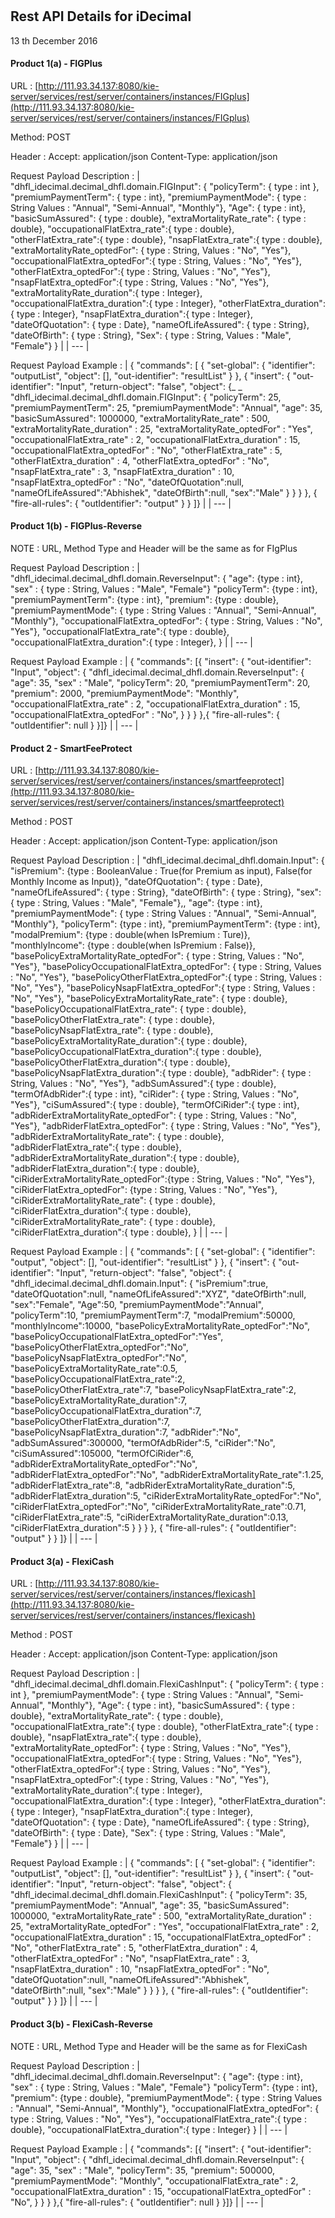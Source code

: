 
#
## Rest API Details for iDecimal

13 th  December 2016

#### Product 1(a) - FIGPlus

URL :
[http://111.93.34.137:8080/kie-server/services/rest/server/containers/instances/FIGplus](http://111.93.34.137:8080/kie-server/services/rest/server/containers/instances/FIGplus)

Method:
POST

Header :
Accept: application/json
Content-Type: application/json

Request Payload Description :
| &quot;dhfl\_idecimal.decimal\_dhfl.domain.FIGInput&quot;: {  &quot;policyTerm&quot;: { type : int },  &quot;premiumPaymentTerm&quot;: { type : int},  &quot;premiumPaymentMode&quot;: { type : String         Values : &quot;Annual&quot;, &quot;Semi-Annual&quot;, &quot;Monthly&quot;},  &quot;Age&quot;: { type : int},  &quot;basicSumAssured&quot;: { type : double},  &quot;extraMortalityRate\_rate&quot;: { type : double},  &quot;occupationalFlatExtra\_rate&quot;:{ type : double},  &quot;otherFlatExtra\_rate&quot;:{ type : double},  &quot;nsapFlatExtra\_rate&quot;:{ type : double},  &quot;extraMortalityRate\_optedFor&quot;: { type : String,          Values : &quot;No&quot;, &quot;Yes&quot;},  &quot;occupationalFlatExtra\_optedFor&quot;:{ type : String,          Values : &quot;No&quot;, &quot;Yes&quot;},  &quot;otherFlatExtra\_optedFor&quot;:{ type : String,          Values : &quot;No&quot;, &quot;Yes&quot;},  &quot;nsapFlatExtra\_optedFor&quot;:{ type : String,          Values : &quot;No&quot;, &quot;Yes&quot;}, &quot;extraMortalityRate\_duration&quot;:{ type : Integer}, &quot;occupationalFlatExtra\_duration&quot;:{ type : Integer}, &quot;otherFlatExtra\_duration&quot;:{ type : Integer}, &quot;nsapFlatExtra\_duration&quot;:{ type : Integer},  &quot;dateOfQuotation&quot;: { type : Date},  &quot;nameOfLifeAssured&quot;: { type : String},  &quot;dateOfBirth&quot;: { type : String},  &quot;Sex&quot;: { type : String,    Values : &quot;Male&quot;, &quot;Female&quot;} }  |
| --- |

Request Payload Example :
| { &quot;commands&quot;: [   {     &quot;set-global&quot;: {       &quot;identifier&quot;: &quot;outputList&quot;,       &quot;object&quot;: [],       &quot;out-identifier&quot;: &quot;resultList&quot;     }   },   {     &quot;insert&quot;: {       &quot;out-identifier&quot;: &quot;Input&quot;,       &quot;return-object&quot;: &quot;false&quot;,       &quot;object&quot;: {_ _         &quot;dhfl\_idecimal.decimal\_dhfl.domain.FIGInput&quot;: {            &quot;policyTerm&quot;: 25,            &quot;premiumPaymentTerm&quot;: 25,            &quot;premiumPaymentMode&quot;: &quot;Annual&quot;,            &quot;age&quot;: 35,            &quot;basicSumAssured&quot;: 1000000,             &quot;extraMortalityRate\_rate&quot; : 500,             &quot;extraMortalityRate\_duration&quot; : 25,             &quot;extraMortalityRate\_optedFor&quot; : &quot;Yes&quot;,             &quot;occupationalFlatExtra\_rate&quot; : 2,             &quot;occupationalFlatExtra\_duration&quot; : 15,             &quot;occupationalFlatExtra\_optedFor&quot; : &quot;No&quot;,             &quot;otherFlatExtra\_rate&quot; : 5,             &quot;otherFlatExtra\_duration&quot; : 4,             &quot;otherFlatExtra\_optedFor&quot; : &quot;No&quot;,             &quot;nsapFlatExtra\_rate&quot; : 3,             &quot;nsapFlatExtra\_duration&quot; : 10,             &quot;nsapFlatExtra\_optedFor&quot; : &quot;No&quot;,            &quot;dateOfQuotation&quot;:null,            &quot;nameOfLifeAssured&quot;:&quot;Abhishek&quot;,            &quot;dateOfBirth&quot;:null,            &quot;sex&quot;:&quot;Male&quot;         }       }     }   },   {     &quot;fire-all-rules&quot;: {       &quot;outIdentifier&quot;: &quot;output&quot;     }   } ]} |
| --- |

#### Product 1(b) - FIGPlus-Reverse

NOTE : URL, Method Type and Header will be the same as for FIgPlus

Request Payload Description :
| &quot;dhfl\_idecimal.decimal\_dhfl.domain.ReverseInput&quot;: {                   &quot;age&quot;: {type : int},                    &quot;sex&quot; : { type : String,          Values : &quot;Male&quot;, &quot;Female&quot;}                   &quot;policyTerm&quot;: {type : int},                   &quot;premiumPaymentTerm&quot;: {type : int},                   &quot;premium&quot;: {type : double},                   &quot;premiumPaymentMode&quot;:  { type : String           Values : &quot;Annual&quot;, &quot;Semi-Annual&quot;, &quot;Monthly&quot;},                   &quot;occupationalFlatExtra\_optedFor&quot;: { type : String,                    Values : &quot;No&quot;, &quot;Yes&quot;},                   &quot;occupationalFlatExtra\_rate&quot;:{ type : double},                   &quot;occupationalFlatExtra\_duration&quot;:{ type : Integer},               }  |
| --- |

Request Payload Example :
| {   &quot;commands&quot;: [{       &quot;insert&quot;: {           &quot;out-identifier&quot;: &quot;Input&quot;,           &quot;object&quot;: {                &quot;dhfl\_idecimal.decimal\_dhfl.domain.ReverseInput&quot;: {                    &quot;age&quot;: 35,                     &quot;sex&quot; : &quot;Male&quot;,                    &quot;policyTerm&quot;: 20,                    &quot;premiumPaymentTerm&quot;: 20,                    &quot;premium&quot;: 2000,                    &quot;premiumPaymentMode&quot;: &quot;Monthly&quot;,                               &quot;occupationalFlatExtra\_rate&quot; : 2,                    &quot;occupationalFlatExtra\_duration&quot; : 15,                   &quot;occupationalFlatExtra\_optedFor&quot; : &quot;No&quot;,               }           }       }   },{       &quot;fire-all-rules&quot;: {           &quot;outIdentifier&quot;: null       }   }]}  |
| --- |

#### Product 2 - SmartFeeProtect

URL :
[http://111.93.34.137:8080/kie-server/services/rest/server/containers/instances/smartfeeprotect](http://111.93.34.137:8080/kie-server/services/rest/server/containers/instances/smartfeeprotect)

Method :
POST

Header :
Accept: application/json
Content-Type: application/json

Request Payload Description :
| &quot;dhfl\_idecimal.decimal\_dhfl.domain.Input&quot;: {             &quot;isPremium&quot;: {type : BooleanValue : True(for Premium as input), False(for Monthly Income as Input)},              &quot;dateOfQuotation&quot;: { type : Date},              &quot;nameOfLifeAssured&quot;: { type : String},              &quot;dateOfBirth&quot;: { type : String},              &quot;sex&quot;:  { type : String,          Values : &quot;Male&quot;, &quot;Female&quot;},,              &quot;age&quot;: {type : int},              &quot;premiumPaymentMode&quot;: { type : String           Values : &quot;Annual&quot;, &quot;Semi-Annual&quot;, &quot;Monthly&quot;},              &quot;policyTerm&quot;: {type : int},              &quot;premiumPaymentTerm&quot;: {type : int},              &quot;modalPremium&quot;: {type : double(when IsPremium : Ture)},              &quot;monthlyIncome&quot;: {type : double(when IsPremium : False)},              &quot;basePolicyExtraMortalityRate\_optedFor&quot;: { type : String,               Values : &quot;No&quot;, &quot;Yes&quot;},              &quot;basePolicyOccupationalFlatExtra\_optedFor&quot;: { type : String,                     Values : &quot;No&quot;, &quot;Yes&quot;},              &quot;basePolicyOtherFlatExtra\_optedFor&quot;:{ type : String,         Values : &quot;No&quot;, &quot;Yes&quot;},              &quot;basePolicyNsapFlatExtra\_optedFor&quot;:{ type : String,       Values : &quot;No&quot;, &quot;Yes&quot;},                          &quot;basePolicyExtraMortalityRate\_rate&quot;: { type : double},              &quot;basePolicyOccupationalFlatExtra\_rate&quot;: { type : double},              &quot;basePolicyOtherFlatExtra\_rate&quot;: { type : double},              &quot;basePolicyNsapFlatExtra\_rate&quot;: { type : double},              &quot;basePolicyExtraMortalityRate\_duration&quot;:{ type : double},              &quot;basePolicyOccupationalFlatExtra\_duration&quot;:{ type : double},              &quot;basePolicyOtherFlatExtra\_duration&quot;:{ type : double},              &quot;basePolicyNsapFlatExtra\_duration&quot;:{ type : double},              &quot;adbRider&quot;: { type : String,              Values : &quot;No&quot;, &quot;Yes&quot;},              &quot;adbSumAssured&quot;:{ type : double},              &quot;termOfAdbRider&quot;:{ type : int},              &quot;ciRider&quot;: { type : String,           Values : &quot;No&quot;, &quot;Yes&quot;},              &quot;ciSumAssured&quot;:{ type : double},              &quot;termOfCiRider&quot;:{ type : int},              &quot;adbRiderExtraMortalityRate\_optedFor&quot;: { type : String,                  Values : &quot;No&quot;, &quot;Yes&quot;},              &quot;adbRiderFlatExtra\_optedFor&quot;: { type : String,              Values : &quot;No&quot;, &quot;Yes&quot;},              &quot;adbRiderExtraMortalityRate\_rate&quot;: { type : double},              &quot;adbRiderFlatExtra\_rate&quot;:{ type : double},              &quot;adbRiderExtraMortalityRate\_duration&quot;:{ type : double},              &quot;adbRiderFlatExtra\_duration&quot;:{ type : double},              &quot;ciRiderExtraMortalityRate\_optedFor&quot;:{type : String,                        Values : &quot;No&quot;, &quot;Yes&quot;},              &quot;ciRiderFlatExtra\_optedFor&quot;: {type : String,                           Values : &quot;No&quot;, &quot;Yes&quot;},              &quot;ciRiderExtraMortalityRate\_rate&quot;: { type : double},              &quot;ciRiderFlatExtra\_duration&quot;:{ type : double},              &quot;ciRiderExtraMortalityRate\_rate&quot;: { type : double},              &quot;ciRiderFlatExtra\_duration&quot;:{ type : double}, } |
| --- |

Request Payload Example :
| {  &quot;commands&quot;: [    {      &quot;set-global&quot;: {        &quot;identifier&quot;: &quot;output&quot;,        &quot;object&quot;: [],        &quot;out-identifier&quot;: &quot;resultList&quot;      }    },    {      &quot;insert&quot;: {        &quot;out-identifier&quot;: &quot;Input&quot;,        &quot;return-object&quot;: &quot;false&quot;,        &quot;object&quot;: {           &quot;dhfl\_idecimal.decimal\_dhfl.domain.Input&quot;: {               &quot;isPremium&quot;:true,               &quot;dateOfQuotation&quot;:null,               &quot;nameOfLifeAssured&quot;:&quot;XYZ&quot;,               &quot;dateOfBirth&quot;:null,               &quot;sex&quot;:&quot;Female&quot;,               &quot;Age&quot;:50,                 &quot;premiumPaymentMode&quot;:&quot;Annual&quot;,               &quot;policyTerm&quot;:10,               &quot;premiumPaymentTerm&quot;:7,               &quot;modalPremium&quot;:50000,               &quot;monthlyIncome&quot;:10000,                 &quot;basePolicyExtraMortalityRate\_optedFor&quot;:&quot;No&quot;,               &quot;basePolicyOccupationalFlatExtra\_optedFor&quot;:&quot;Yes&quot;,               &quot;basePolicyOtherFlatExtra\_optedFor&quot;:&quot;No&quot;,               &quot;basePolicyNsapFlatExtra\_optedFor&quot;:&quot;No&quot;,                            &quot;basePolicyExtraMortalityRate\_rate&quot;:0.5,               &quot;basePolicyOccupationalFlatExtra\_rate&quot;:2,               &quot;basePolicyOtherFlatExtra\_rate&quot;:7,               &quot;basePolicyNsapFlatExtra\_rate&quot;:2,                            &quot;basePolicyExtraMortalityRate\_duration&quot;:7,               &quot;basePolicyOccupationalFlatExtra\_duration&quot;:7,               &quot;basePolicyOtherFlatExtra\_duration&quot;:7,               &quot;basePolicyNsapFlatExtra\_duration&quot;:7,                 &quot;adbRider&quot;:&quot;No&quot;,               &quot;adbSumAssured&quot;:300000,               &quot;termOfAdbRider&quot;:5,               &quot;ciRider&quot;:&quot;No&quot;,               &quot;ciSumAssured&quot;:105000,               &quot;termOfCiRider&quot;:6,                 &quot;adbRiderExtraMortalityRate\_optedFor&quot;:&quot;No&quot;,               &quot;adbRiderFlatExtra\_optedFor&quot;:&quot;No&quot;,               &quot;adbRiderExtraMortalityRate\_rate&quot;:1.25,               &quot;adbRiderFlatExtra\_rate&quot;:8,               &quot;adbRiderExtraMortalityRate\_duration&quot;:5,               &quot;adbRiderFlatExtra\_duration&quot;:5,                 &quot;ciRiderExtraMortalityRate\_optedFor&quot;:&quot;No&quot;,               &quot;ciRiderFlatExtra\_optedFor&quot;:&quot;No&quot;,               &quot;ciRiderExtraMortalityRate\_rate&quot;:0.71,               &quot;ciRiderFlatExtra\_rate&quot;:5,               &quot;ciRiderExtraMortalityRate\_duration&quot;:0.13,               &quot;ciRiderFlatExtra\_duration&quot;:5           }      }    }    },    {      &quot;fire-all-rules&quot;: {        &quot;outIdentifier&quot;: &quot;output&quot;      }    }  ]} |
| --- |

#### Product 3(a) - FlexiCash

URL :
[http://111.93.34.137:8080/kie-server/services/rest/server/containers/instances/flexicash](http://111.93.34.137:8080/kie-server/services/rest/server/containers/instances/flexicash)

Method :
POST

Header :
Accept: application/json
Content-Type: application/json

Request Payload Description :
| &quot;dhfl\_idecimal.decimal\_dhfl.domain.FlexiCashInput&quot;: {  &quot;policyTerm&quot;: { type : int },  &quot;premiumPaymentMode&quot;: { type : String         Values : &quot;Annual&quot;, &quot;Semi-Annual&quot;, &quot;Monthly&quot;},  &quot;Age&quot;: { type : int},  &quot;basicSumAssured&quot;: { type : double}, &quot;extraMortalityRate\_rate&quot;: { type : double},  &quot;occupationalFlatExtra\_rate&quot;:{ type : double},  &quot;otherFlatExtra\_rate&quot;:{ type : double},  &quot;nsapFlatExtra\_rate&quot;:{ type : double},  &quot;extraMortalityRate\_optedFor&quot;: { type : String,          Values : &quot;No&quot;, &quot;Yes&quot;},  &quot;occupationalFlatExtra\_optedFor&quot;:{ type : String,          Values : &quot;No&quot;, &quot;Yes&quot;},  &quot;otherFlatExtra\_optedFor&quot;:{ type : String,          Values : &quot;No&quot;, &quot;Yes&quot;},  &quot;nsapFlatExtra\_optedFor&quot;:{ type : String,          Values : &quot;No&quot;, &quot;Yes&quot;}, &quot;extraMortalityRate\_duration&quot;:{ type : Integer}, &quot;occupationalFlatExtra\_duration&quot;:{ type : Integer}, &quot;otherFlatExtra\_duration&quot;:{ type : Integer}, &quot;nsapFlatExtra\_duration&quot;:{ type : Integer},  &quot;dateOfQuotation&quot;: { type : Date},  &quot;nameOfLifeAssured&quot;: { type : String},  &quot;dateOfBirth&quot;: { type : Date},  &quot;Sex&quot;: { type : String,    Values : &quot;Male&quot;, &quot;Female&quot;} } |
| --- |

Request Payload Example :
| { &quot;commands&quot;: [   {     &quot;set-global&quot;: {       &quot;identifier&quot;: &quot;outputList&quot;,       &quot;object&quot;: [],       &quot;out-identifier&quot;: &quot;resultList&quot;     }   },   {     &quot;insert&quot;: {       &quot;out-identifier&quot;: &quot;Input&quot;,       &quot;return-object&quot;: &quot;false&quot;,       &quot;object&quot;: {          &quot;dhfl\_idecimal.decimal\_dhfl.domain.FlexiCashInput&quot;: {            &quot;policyTerm&quot;: 35,            &quot;premiumPaymentMode&quot;: &quot;Annual&quot;,            &quot;age&quot;: 35,            &quot;basicSumAssured&quot;: 1000000,              &quot;extraMortalityRate\_rate&quot; : 500,             &quot;extraMortalityRate\_duration&quot; : 25,             &quot;extraMortalityRate\_optedFor&quot; : &quot;Yes&quot;,             &quot;occupationalFlatExtra\_rate&quot; : 2,             &quot;occupationalFlatExtra\_duration&quot; : 15,             &quot;occupationalFlatExtra\_optedFor&quot; : &quot;No&quot;,             &quot;otherFlatExtra\_rate&quot; : 5,             &quot;otherFlatExtra\_duration&quot; : 4,             &quot;otherFlatExtra\_optedFor&quot; : &quot;No&quot;,             &quot;nsapFlatExtra\_rate&quot; : 3,             &quot;nsapFlatExtra\_duration&quot; : 10,             &quot;nsapFlatExtra\_optedFor&quot; : &quot;No&quot;,            &quot;dateOfQuotation&quot;:null,            &quot;nameOfLifeAssured&quot;:&quot;Abhishek&quot;,            &quot;dateOfBirth&quot;:null,            &quot;sex&quot;:&quot;Male&quot;         }       }     }   },   {     &quot;fire-all-rules&quot;: {       &quot;outIdentifier&quot;: &quot;output&quot;     }   } ]} |
| --- |

#### Product 3(b) - FlexiCash-Reverse

NOTE : URL, Method Type and Header will be the same as for FlexiCash

Request Payload Description :
| &quot;dhfl\_idecimal.decimal\_dhfl.domain.ReverseInput&quot;: {                   &quot;age&quot;: {type : int},                    &quot;sex&quot; : { type : String,          Values : &quot;Male&quot;, &quot;Female&quot;}                   &quot;policyTerm&quot;: {type : int},                   &quot;premium&quot;: {type : double},                   &quot;premiumPaymentMode&quot;:  { type : String           Values : &quot;Annual&quot;, &quot;Semi-Annual&quot;, &quot;Monthly&quot;},                   &quot;occupationalFlatExtra\_optedFor&quot;: { type : String,                    Values : &quot;No&quot;, &quot;Yes&quot;},                   &quot;occupationalFlatExtra\_rate&quot;:{ type : double},                   &quot;occupationalFlatExtra\_duration&quot;:{ type : Integer}               }  |
| --- |

Request Payload Example :
| {   &quot;commands&quot;: [{       &quot;insert&quot;: {           &quot;out-identifier&quot;: &quot;Input&quot;,           &quot;object&quot;: {                &quot;dhfl\_idecimal.decimal\_dhfl.domain.ReverseInput&quot;: {                    &quot;age&quot;: 35,                     &quot;sex&quot; : &quot;Male&quot;,                    &quot;policyTerm&quot;: 35,                    &quot;premium&quot;: 500000,                    &quot;premiumPaymentMode&quot;: &quot;Monthly&quot;,                    &quot;occupationalFlatExtra\_rate&quot; : 2,                    &quot;occupationalFlatExtra\_duration&quot; : 15,                   &quot;occupationalFlatExtra\_optedFor&quot; : &quot;No&quot;,                }           }       }   },{       &quot;fire-all-rules&quot;: {           &quot;outIdentifier&quot;: null       }   }]} |
| --- |


